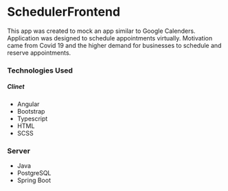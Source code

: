 # SchedulerFrontend

This app was created to mock an app similar to Google Calenders. Application was designed to schedule appointments virtually. Motivation came from Covid 19 and the higher demand for businesses to schedule and reserve appointments.


### Technologies Used
##### Clinet
 * Angular 
 * Bootstrap
 * Typescript
 * HTML
 * SCSS
 
 ### Server 
 * Java
 * PostgreSQL
 * Spring Boot 
 
 
